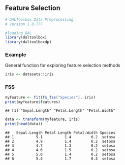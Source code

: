 ## Feature Selection


```r
# DALToolbox Data Preprocessing
# version 1.0.777

#loading DAL
library(daltoolbox) 
library(daltoolboxdp)
```

### Example
General function for exploring feature selection methods


```r
iris <- datasets::iris
```

### FSS


```r
myfeature <- fit(fs_fss("Species"), iris)
print(myfeature$features)
```

```
## [1] "Sepal.Length" "Petal.Length" "Petal.Width"
```

```r
data <- transform(myfeature, iris)
print(head(data))
```

```
##   Sepal.Length Petal.Length Petal.Width Species
## 1          5.1          1.4         0.2  setosa
## 2          4.9          1.4         0.2  setosa
## 3          4.7          1.3         0.2  setosa
## 4          4.6          1.5         0.2  setosa
## 5          5.0          1.4         0.2  setosa
## 6          5.4          1.7         0.4  setosa
```

